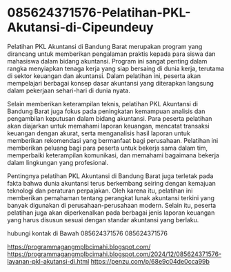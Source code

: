 # 085624371576-Pelatihan-PKL-Akutansi-di-Cipeundeuy
Pelatihan PKL Akuntansi di Bandung Barat merupakan program yang dirancang untuk memberikan pengalaman praktis kepada para siswa dan mahasiswa dalam bidang akuntansi. Program ini sangat penting dalam rangka menyiapkan tenaga kerja yang siap bersaing di dunia kerja, terutama di sektor keuangan dan akuntansi. Dalam pelatihan ini, peserta akan mempelajari berbagai konsep dasar akuntansi yang diterapkan langsung dalam pekerjaan sehari-hari di dunia nyata. 

Selain memberikan keterampilan teknis, pelatihan PKL Akuntansi di Bandung Barat juga fokus pada peningkatan kemampuan analisis dan pengambilan keputusan dalam bidang akuntansi. Para peserta pelatihan akan diajarkan untuk memahami laporan keuangan, mencatat transaksi keuangan dengan akurat, serta menganalisis hasil laporan untuk memberikan rekomendasi yang bermanfaat bagi perusahaan. Pelatihan ini memberikan peluang bagi para peserta untuk bekerja sama dalam tim, memperbaiki keterampilan komunikasi, dan memahami bagaimana bekerja dalam lingkungan yang profesional. 

Pentingnya pelatihan PKL Akuntansi di Bandung Barat juga terletak pada fakta bahwa dunia akuntansi terus berkembang seiring dengan kemajuan teknologi dan peraturan perpajakan. Oleh karena itu, pelatihan ini memberikan pemahaman tentang perangkat lunak akuntansi terkini yang banyak digunakan di perusahaan-perusahaan modern. Selain itu, peserta pelatihan juga akan diperkenalkan pada berbagai jenis laporan keuangan yang harus disusun sesuai dengan standar akuntansi yang berlaku.

hubungi kontak di Bawah
085624371576
085624371576

https://programmagangmplbcimahi.blogspot.com/
https://programmagangmplbcimahi.blogspot.com/2024/12/085624371576-layanan-pkl-akutansi-di.html
https://penzu.com/p/68e9c04de0cca99b

